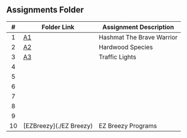 ##  Assignments Folder

|   #   | Folder Link | Assignment Description  |
| :---: | ----------- | ----------------------- |
|   1   |[A1](./A1)   |Hashmat The Brave Warrior|
|   2   |[A2](./A2)   |Hardwood Species         |
|   3   |[A3](./A4)   |Traffic Lights           |
|   4   |             |                         |
|   5   |             |                         |
|   6   |             |                         |
|   7   |             |                         |
|   8   |             |                         |
|   9   |             |                         |
|   10  |[EZBreezy](./EZ Breezy)|EZ Breezy Programs|

